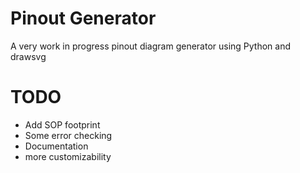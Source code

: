 
# Pinout Generator

A very work in progress pinout diagram generator using Python and drawsvg

# TODO

 - Add SOP footprint
 - Some error checking
 - Documentation
 - more customizability 

